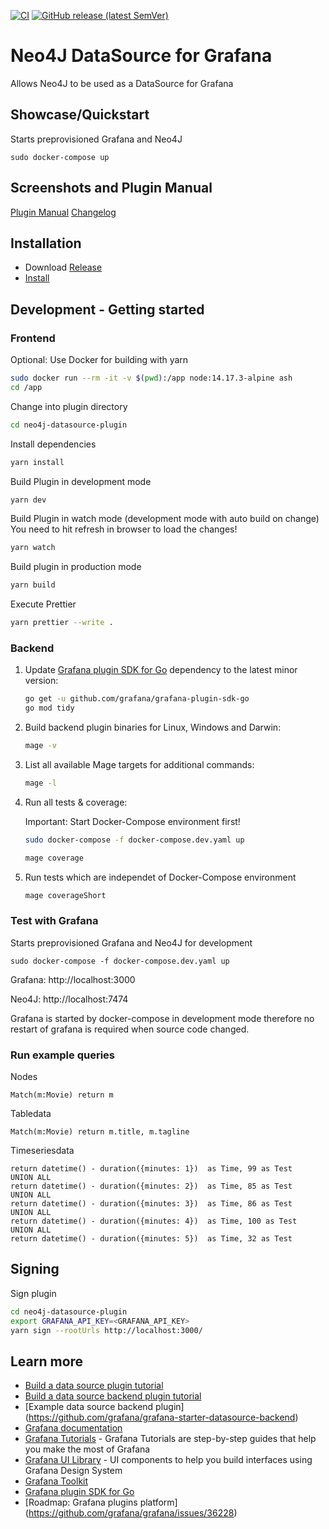 [![CI](https://github.com/denniskniep/grafana-datasource-plugin-neo4j/actions/workflows/ci.yml/badge.svg)](https://github.com/denniskniep/grafana-datasource-plugin-neo4j/actions/workflows/ci.yml) [![GitHub release (latest SemVer)](https://img.shields.io/github/v/release/denniskniep/grafana-datasource-plugin-neo4j?sort=semver)](https://github.com/denniskniep/grafana-datasource-plugin-neo4j/releases/latest)
# Neo4J DataSource for Grafana
Allows Neo4J to be used as a DataSource for Grafana

## Showcase/Quickstart
Starts preprovisioned Grafana and Neo4J 
```
sudo docker-compose up
```

## Screenshots and Plugin Manual
[Plugin Manual](https://github.com/denniskniep/grafana-datasource-plugin-neo4j/blob/main/neo4j-datasource-plugin/README.md)
[Changelog](https://github.com/denniskniep/grafana-datasource-plugin-neo4j/blob/main/neo4j-datasource-plugin/CHANGELOG.md)

## Installation
* Download [Release](https://github.com/denniskniep/grafana-datasource-plugin-neo4j/releases)
* [Install](https://grafana.com/docs/grafana/latest/plugins/installation/#install-a-packaged-plugin)

## Development -  Getting started

### Frontend
Optional: Use Docker for building with yarn
```bash
sudo docker run --rm -it -v $(pwd):/app node:14.17.3-alpine ash
cd /app
```

Change into plugin directory
```bash
cd neo4j-datasource-plugin
```

Install dependencies
```bash
yarn install
```

Build Plugin in development mode
```bash
yarn dev
```

Build Plugin in watch mode (development mode with auto build on change)
You need to hit refresh in browser to load the changes!
```bash
yarn watch
```

Build plugin in production mode
```bash
yarn build
```

Execute Prettier
```bash
yarn prettier --write .
```

### Backend

1. Update [Grafana plugin SDK for Go](https://grafana.com/docs/grafana/latest/developers/plugins/backend/grafana-plugin-sdk-for-go/) dependency to the latest minor version:

   ```bash
   go get -u github.com/grafana/grafana-plugin-sdk-go
   go mod tidy
   ```

2. Build backend plugin binaries for Linux, Windows and Darwin:

   ```bash
   mage -v
   ```

3. List all available Mage targets for additional commands:

   ```bash
   mage -l
   ```

4. Run all tests & coverage:

   Important: Start Docker-Compose environment first!

   ```bash
   sudo docker-compose -f docker-compose.dev.yaml up
   ``` 
   ```bash
   mage coverage
   ```

5. Run tests which are independet of Docker-Compose environment
   ```bash
   mage coverageShort
   ```


### Test with Grafana
Starts preprovisioned Grafana and Neo4J for development
```
sudo docker-compose -f docker-compose.dev.yaml up
```
Grafana: http://localhost:3000

Neo4J: http://localhost:7474

Grafana is started by docker-compose in development mode therefore no restart of grafana is required when source code changed.

### Run example queries

Nodes
```
Match(m:Movie) return m
```

Tabledata
```
Match(m:Movie) return m.title, m.tagline
```

Timeseriesdata
```
return datetime() - duration({minutes: 1})  as Time, 99 as Test
UNION ALL
return datetime() - duration({minutes: 2})  as Time, 85 as Test
UNION ALL
return datetime() - duration({minutes: 3})  as Time, 86 as Test
UNION ALL
return datetime() - duration({minutes: 4})  as Time, 100 as Test
UNION ALL
return datetime() - duration({minutes: 5})  as Time, 32 as Test
```

## Signing

Sign plugin

```bash
cd neo4j-datasource-plugin
export GRAFANA_API_KEY=<GRAFANA_API_KEY>
yarn sign --rootUrls http://localhost:3000/
```


## Learn more
- [Build a data source plugin tutorial](https://grafana.com/tutorials/build-a-data-source-plugin)
- [Build a data source backend plugin tutorial](https://grafana.com/tutorials/build-a-data-source-backend-plugin/)
- [Example data source backend plugin] (https://github.com/grafana/grafana-starter-datasource-backend)
- [Grafana documentation](https://grafana.com/docs/)
- [Grafana Tutorials](https://grafana.com/tutorials/) - Grafana Tutorials are step-by-step guides that help you make the most of Grafana
- [Grafana UI Library](https://developers.grafana.com/ui) - UI components to help you build interfaces using Grafana Design System
- [Grafana Toolkit](https://github.com/grafana/grafana/tree/main/packages/grafana-toolkit#usage)
- [Grafana plugin SDK for Go](https://grafana.com/docs/grafana/latest/developers/plugins/backend/grafana-plugin-sdk-for-go/)
- [Roadmap: Grafana plugins platform] (https://github.com/grafana/grafana/issues/36228)
